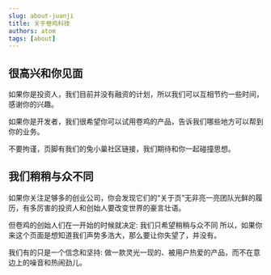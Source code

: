 ```yaml
---
slug: about-juanji
title: 关于卷鸡科技
authors: atom
tags: [about]
---
```


## 很高兴和你见面

如果你是投资人，我们目前并没有融资的计划，所以我们可以互相节约一些时间，感谢你的兴趣。

如果你是开发者，我们很希望你可以试用卷鸡的产品，告诉我们哪些地方可以帮到你的业务。

不要拘谨，页脚有我们的兔小巢社区链接，我们期待和你一起碰撞思想。

## 我们稍稍与众不同

如果你关注足够多的创业公司，你会发现它们的“关于页”无非亮一亮团队光鲜的履历，有多厉害的投资人和创始人要改变世界的豪言壮语。

但卷鸡的创始人们在一开始的时候就决定: 我们只希望稍稍与众不同 所以，如果你来这个页面是想知道我们声势多浩大，那么要让你失望了，并没有。

我们有的只是一个信念和坚持: 做一款灵光一现的、被用户热爱的产品，而不在意边上的噪音和热闹劲儿。



